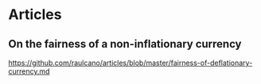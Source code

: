 # Articles

## On the fairness of a non-inflationary currency
https://github.com/raulcano/articles/blob/master/fairness-of-deflationary-currency.md

